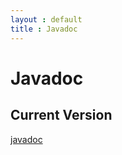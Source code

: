```yaml
---
layout : default
title : Javadoc
---
```

# Javadoc

## <i class="icon-coffee"></i> Current Version
<a href="/assets/javadoc/">javadoc</a>